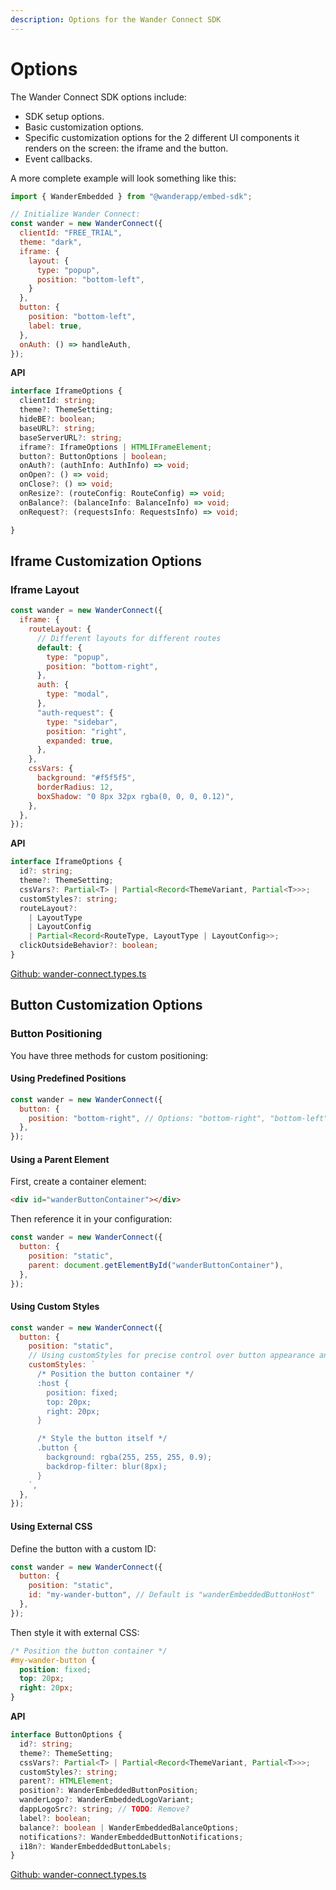 ```yaml
---
description: Options for the Wander Connect SDK
---
```


# Options

The Wander Connect SDK options include:

* SDK setup options.
* Basic customization options.
* Specific customization options for the 2 different UI components it renders on the screen: the iframe and the button.
* Event callbacks.

A more complete example will look something like this:

```javascript
import { WanderEmbedded } from "@wanderapp/embed-sdk";

// Initialize Wander Connect:
const wander = new WanderConnect({
  clientId: "FREE_TRIAL",
  theme: "dark",
  iframe: {
    layout: {
      type: "popup",
      position: "bottom-left",
    }
  },
  button: {
    position: "bottom-left",
    label: true,
  },
  onAuth: () => handleAuth,
});
```

**API**

```typescript
interface IframeOptions {
  clientId: string;
  theme?: ThemeSetting;
  hideBE?: boolean;
  baseURL?: string;
  baseServerURL?: string;
  iframe?: IframeOptions | HTMLIFrameElement;
  button?: ButtonOptions | boolean;
  onAuth?: (authInfo: AuthInfo) => void;
  onOpen?: () => void;
  onClose?: () => void;
  onResize?: (routeConfig: RouteConfig) => void;
  onBalance?: (balanceInfo: BalanceInfo) => void;
  onRequest?: (requestsInfo: RequestsInfo) => void;

}
```

## Iframe Customization Options

### Iframe Layout

```javascript
const wander = new WanderConnect({
  iframe: {
    routeLayout: {
      // Different layouts for different routes
      default: {
        type: "popup",
        position: "bottom-right",
      },
      auth: {
        type: "modal",
      },
      "auth-request": {
        type: "sidebar",
        position: "right",
        expanded: true,
      },
    },
    cssVars: {
      background: "#f5f5f5",
      borderRadius: 12,
      boxShadow: "0 8px 32px rgba(0, 0, 0, 0.12)",
    },
  },
});
```

**API**

```typescript
interface IframeOptions {
  id?: string;
  theme?: ThemeSetting;
  cssVars?: Partial<T> | Partial<Record<ThemeVariant, Partial<T>>>;
  customStyles?: string;
  routeLayout?:
    | LayoutType
    | LayoutConfig
    | Partial<Record<RouteType, LayoutType | LayoutConfig>>;
  clickOutsideBehavior?: boolean;
}
```

[Github: wander-connect.types.ts](https://github.com/wanderwallet/Wander/blob/production/wander-connect-sdk/src/wander-connect.types.ts)

## Button Customization Options

### Button Positioning

You have three methods for custom positioning:

#### Using Predefined Positions

```javascript
const wander = new WanderConnect({
  button: {
    position: "bottom-right", // Options: "bottom-right", "bottom-left", "top-right", "top-left"
  },
});
```

#### Using a Parent Element

First, create a container element:

```html
<div id="wanderButtonContainer"></div>
```

Then reference it in your configuration:

```javascript
const wander = new WanderConnect({
  button: {
    position: "static",
    parent: document.getElementById("wanderButtonContainer"),
  },
});
```

#### Using Custom Styles

```javascript
const wander = new WanderConnect({
  button: {
    position: "static",
    // Using customStyles for precise control over button appearance and position
    customStyles: `
      /* Position the button container */
      :host {
        position: fixed;
        top: 20px;
        right: 20px;
      }

      /* Style the button itself */
      .button {
        background: rgba(255, 255, 255, 0.9);
        backdrop-filter: blur(8px);
      }
    `,
  },
});
```

#### Using External CSS

Define the button with a custom ID:

```javascript
const wander = new WanderConnect({
  button: {
    position: "static",
    id: "my-wander-button", // Default is "wanderEmbeddedButtonHost"
  },
});
```

Then style it with external CSS:

```css
/* Position the button container */
#my-wander-button {
  position: fixed;
  top: 20px;
  right: 20px;
}
```

**API**

```typescript
interface ButtonOptions {
  id?: string;
  theme?: ThemeSetting;
  cssVars?: Partial<T> | Partial<Record<ThemeVariant, Partial<T>>>;
  customStyles?: string;
  parent?: HTMLElement;
  position?: WanderEmbeddedButtonPosition;
  wanderLogo?: WanderEmbeddedLogoVariant;
  dappLogoSrc?: string; // TODO: Remove?
  label?: boolean;
  balance?: boolean | WanderEmbeddedBalanceOptions;
  notifications?: WanderEmbeddedButtonNotifications;
  i18n?: WanderEmbeddedButtonLabels;
}
```

[Github: wander-connect.types.ts](https://github.com/wanderwallet/Wander/blob/production/wander-connect-sdk/src/wander-connect.types.ts)
